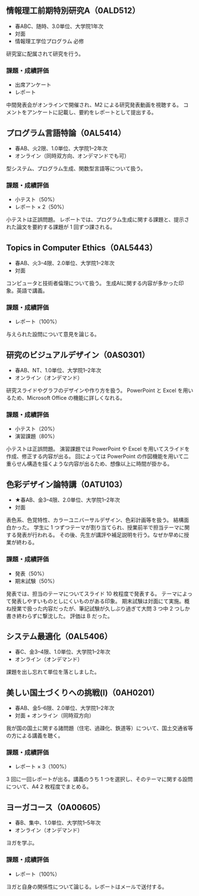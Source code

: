 ## 情報理工前期特別研究A（0ALD512）
- 春ABC、随時、3.0単位、大学院1年次
- 対面
- 情報理工学位プログラム 必修

研究室に配属されて研究を行う。

### 課題・成績評価
- 出席アンケート
- レポート

中間発表会がオンラインで開催され、M2 による研究発表動画を視聴する。
コメントをアンケートに記載し、要約をレポートとして提出する。

## プログラム言語特論（0AL5414）
- 春AB、火2限、1.0単位、大学院1–2年次
- オンライン（同時双方向、オンデマンドでも可）

型システム、プログラム生成、関数型言語等について扱う。

### 課題・成績評価
- 小テスト（50%）
- レポート × 2（50%）

小テストは正誤問題。
レポートでは、プログラム生成に関する課題と、提示された論文を要約する課題が 1 回ずつ課される。

## Topics in Computer Ethics（0AL5443）
- 春AB、火3–4限、2.0単位、大学院1–2年次
- 対面

コンピュータと技術者倫理について扱う。
生成AIに関する内容が多かった印象。英語で講義。

### 課題・成績評価
- レポート（100%）

与えられた設問について意見を論じる。

## 研究のビジュアルデザイン（0AS0301）
- 春AB、NT、1.0単位、大学院1–2年次
- オンライン（オンデマンド）

研究スライドやグラフのデザインや作り方を扱う。
PowerPoint と Excel を用いるため、Microsoft Office の機能に詳しくなれる。

### 課題・成績評価
- 小テスト（20%）
- 演習課題（80%）

小テストは正誤問題。
演習課題では PowerPoint や Excel を用いてスライドを作成、修正する内容が出る。
回によっては PowerPoint の作図機能を用いて二重らせん構造を描くような内容が出るため、想像以上に時間が掛かる。

## 色彩デザイン論特講（0ATU103）
- ★春AB、金3–4限、2.0単位、大学院1–2年次
- 対面

表色系、色覚特性、カラーユニバーサルデザイン、色彩計画等を扱う。
結構面白かった。
学生に 1 つずつテーマが割り当てられ、授業前半で担当テーマに関する発表が行われる。
その後、先生が講評や補足説明を行う。なぜか早めに授業が終わる。

### 課題・成績評価
- 発表（50%）
- 期末試験（50%）

発表では、担当のテーマについてスライド 10 枚程度で発表する。
テーマによって発表しやすいものとしにくいものがある印象。
期末試験は対面にて実施。概ね授業で扱った内容だったが、筆記試験が久しぶり過ぎて大問 3 つ中 2 つしか書き終わらずに撃沈した。
評価は B だった。

## システム最適化（0AL5406）
- 春C、金3–4限、1.0単位、大学院1–2年次
- オンライン（オンデマンド）

課題を出し忘れて単位を落としました。

## 美しい国土づくりへの挑戦(I)（0AH0201）
- 春AB、金5–6限、2.0単位、大学院1–2年次
- 対面 + オンライン（同時双方向）

我が国の国土に関する諸問題（住宅、過疎化、鉄道等）について、国土交通省等の方による講義を聴く。

### 課題・成績評価
- レポート × 3（100%）

3 回に一回レポートが出る。講義のうち 1 つを選択し、そのテーマに関する設問について、A4 2 枚程度でまとめる。

## ヨーガコース（0A00605）
- 春B、集中、1.0単位、大学院1–5年次
- オンライン（オンデマンド）

ヨガを学ぶ。

### 課題・成績評価
- レポート（100%）

ヨガと自身の関係性について論じる。レポートはメールで送付する。
